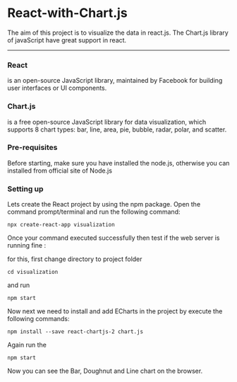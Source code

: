 # React-with-Chart.js
The aim of this project is to visualize the data in react.js. The Chart.js library of javaScript have great support in react. 

---

### React 
is an open-source JavaScript library, maintained by Facebook for building user interfaces or UI components.
### Chart.js
is a free open-source JavaScript library for data visualization, which supports 8 chart types: bar, line, area, pie, bubble, radar, polar, and scatter.


### Pre-requisites
Before starting, make sure you have installed the node.js, otherwise you can installed from official site of Node.js

### Setting up
Lets create the React project by using the npm package. Open the command prompt/terminal and run the following command:

    npx create-react-app visualization
    
Once your command executed successfully then test if the web server is running fine :

for this, first change directory to project folder

    cd visualization
    
and run 

    npm start
    
Now next we need to install and add ECharts in the project by execute the following commands:

    npm install --save react-chartjs-2 chart.js
    
Again run the 

    npm start
    
Now you can see the Bar, Doughnut and Line chart on the browser.


